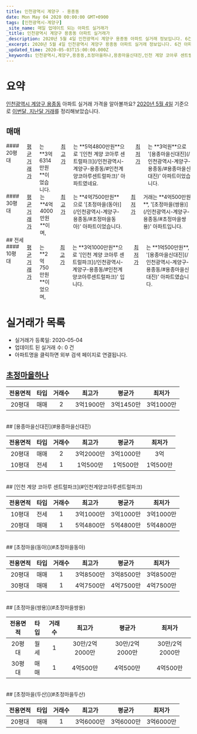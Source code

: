 ```yaml
---
title: 인천광역시 계양구 - 용종동
date: Mon May 04 2020 00:00:00 GMT+0900
tags: [인천광역시-계양구]
_site_name: 매일 업데이트 되는 아파트 실거래가
_title: 인천광역시 계양구 용종동 아파트 실거래가
_description: 2020년 5월 4일 인천광역시 계양구 용종동 아파트 실거래 정보입니다. 6건 아파트 정보가 있습니다.
_excerpt: 2020년 5월 4일 인천광역시 계양구 용종동 아파트 실거래 정보입니다. 6건 아파트 정보가 있습니다.
_updated_time: 2020-05-03T15:00:00.000Z
_keywords: 인천광역시,계양구,용종동,초정마을하나,용종마을신대진,인천 계양 코아루 센트럴파크,초정마을(동아),초정마을(쌍용),초정마을(두산)
---
```





# 요약
<ins>인천광역시 계양구 용종동</ins> 아파트 실거래 가격을 알아볼까요? <ins>2020년 5월 4일</ins> 기준으로 <ins>이번달, 지난달 거래</ins>를 정리해보았습니다.

## 매매
<div class="container">
<div class="six columns" markdown="1">
#### 20평대
<ins>평균 거래가</ins>는 **3억6314만원**이었습니다. <ins>최고가</ins>는 **5억4800만원**으로 '[인천 계양 코아루 센트럴파크](/인천광역시-계양구-용종동/#인천계양코아루센트럴파크)' 아파트였네요. <ins>최저가</ins>는 **3억원**으로 '[용종마을신대진](/인천광역시-계양구-용종동/#용종마을신대진)' 아파트이었습니다.
</div>
<div class="six columns" markdown="1">
#### 30평대
<ins>평균 거래가</ins>는 **4억4000만원**이며, <ins>최고가</ins>는 **4억7500만원**으로 '[초정마을(동아)](/인천광역시-계양구-용종동/#초정마을동아)' 아파트이었습니다. <ins>최저가</ins> 거래는 **4억500만원**, '[초정마을(쌍용)](/인천광역시-계양구-용종동/#초정마을쌍용)' 아파트입니다.
</div>
</div>
## 전세
<div class="container">
<div class="twelve columns" markdown="1">
#### 10평대
<ins>평균 거래가</ins>는 **2억750만원**이었으며, <ins>최고가</ins>는 **3억1000만원**으로 '[인천 계양 코아루 센트럴파크](/인천광역시-계양구-용종동/#인천계양코아루센트럴파크)' 입니다. <ins>최저가</ins>는 **1억500만원**, '[용종마을신대진](/인천광역시-계양구-용종동/#용종마을신대진)' 아파트였습니다.
</div>
</div>



# 실거래가 목록
- 실거래가 등록일: 2020-05-04
- 업데이트 된 실거래 수: 0 건
- 아파트명을 클릭하면 외부 검색 페이지로 연결됩니다.

## [초정마을하나](#초정마을하나)

|전용면적|타입|거래수|최고가|평균가|최저가|
|:---:|:---:|:---:|:---:|:---:|:---:|
|20평대|<span class="deal-type-1">매매</span>|2|3억1900만|3억1450만|3억1000만|

<br/>
## [용종마을신대진](#용종마을신대진)

|전용면적|타입|거래수|최고가|평균가|최저가|
|:---:|:---:|:---:|:---:|:---:|:---:|
|20평대|<span class="deal-type-1">매매</span>|2|3억2000만|3억1000만|3억|
|10평대|<span class="deal-type-2">전세</span>|1|1억500만|1억500만|1억500만|

<br/>
## [인천 계양 코아루 센트럴파크](#인천계양코아루센트럴파크)

|전용면적|타입|거래수|최고가|평균가|최저가|
|:---:|:---:|:---:|:---:|:---:|:---:|
|10평대|<span class="deal-type-2">전세</span>|1|3억1000만|3억1000만|3억1000만|
|20평대|<span class="deal-type-1">매매</span>|1|5억4800만|5억4800만|5억4800만|

<br/>
## [초정마을(동아)](#초정마을동아)

|전용면적|타입|거래수|최고가|평균가|최저가|
|:---:|:---:|:---:|:---:|:---:|:---:|
|20평대|<span class="deal-type-1">매매</span>|1|3억8500만|3억8500만|3억8500만|
|30평대|<span class="deal-type-1">매매</span>|1|4억7500만|4억7500만|4억7500만|

<br/>
## [초정마을(쌍용)](#초정마을쌍용)

|전용면적|타입|거래수|최고가|평균가|최저가|
|:---:|:---:|:---:|:---:|:---:|:---:|
|20평대|<span class="deal-type-3">월세</span>|1|30만/2억2000만|30만/2억2000만|30만/2억2000만|
|30평대|<span class="deal-type-1">매매</span>|1|4억500만|4억500만|4억500만|

<br/>
## [초정마을(두산)](#초정마을두산)

|전용면적|타입|거래수|최고가|평균가|최저가|
|:---:|:---:|:---:|:---:|:---:|:---:|
|20평대|<span class="deal-type-1">매매</span>|1|3억6000만|3억6000만|3억6000만|

<br/>



